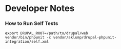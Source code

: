 # Developer Notes

### How to Run Self Tests

```shell
export DRUPAL_ROOT=/path/to/drupal/web
vendor/bin/phpunit -c vendor/aklump/drupal-phpunit-integration/self.xml
```
